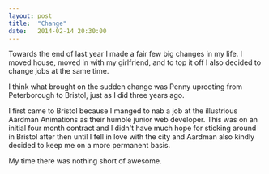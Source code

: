 ```yaml
---
layout: post
title:  "Change"
date:   2014-02-14 20:30:00
---
```


Towards the end of last year I made a fair few big changes in my life. I moved house, moved in with my girlfriend, and to top it off I also decided to change jobs at the same time.

I think what brought on the sudden change was Penny uprooting from Peterborough to Bristol, just as I did three years ago.

I first came to Bristol because I manged to nab a job at the illustrious Aardman Animations as their humble junior web developer. This was on an initial four month contract and I didn't have much hope for sticking around in Bristol after then until I fell in love with the city and Aardman also kindly decided to keep me on a more permanent basis.

My time there was nothing short of awesome.
